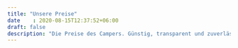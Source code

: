 ```yaml
---
title: "Unsere Preise"
date    : 2020-08-15T12:37:52+06:00
draft: false
description: "Die Preise des Campers. Günstig, transparent und zuverlässig."
---
```

